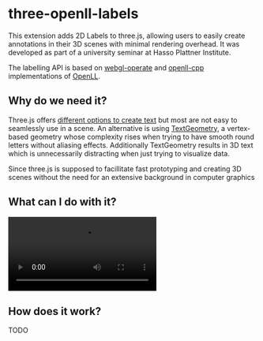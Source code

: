 # three-openll-labels

This extension adds 2D Labels to three.js, allowing users to easily create annotations in their 3D scenes with minimal rendering overhead. It was developed as part of a university seminar at Hasso Plattner Institute.

The labelling API is based on [webgl-operate](https://github.com/cginternals/webgl-operate/tree/master/source/text) and [openll-cpp](https://github.com/cginternals/openll-cpp/tree/master) implementations of [OpenLL](https://openll.org/).

## Why do we need it?

Three.js offers [different options to create text](https://threejs.org/docs/#manual/en/introduction/Creating-text) but most are not easy to seamlessly use in a scene. An alternative is using [TextGeometry](https://threejs.org/docs/#examples/en/geometries/TextGeometry), a vertex-based geometry whose complexity rises when trying to have smooth round letters without aliasing effects. Additionally TextGeometry results in 3D text which is unnecessarily distracting when just trying to visualize data.

Since three.js is supposed to facillitate fast prototyping and creating 3D scenes without the need for an extensive background in computer graphics

## What can I do with it?

<video src="../media/demo.webm" controls></video>

## How does it work?

TODO
